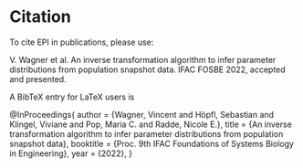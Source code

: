 # Citation

To cite EPI in publications, please use:

V. Wagner et al. An inverse transformation algorithm to infer parameter distributions from population snapshot data. IFAC FOSBE 2022, accepted and presented.

A BibTeX entry for LaTeX users is

@InProceedings{
   author = {Wagner, Vincent and Höpfl, Sebastian and Klingel, Viviane and Pop, Maria C. and Radde, Nicole E.},
   title = {An inverse transformation algorithm to infer parameter distributions from population snapshot data},
   booktitle = {Proc. 9th IFAC Foundations of Systems Biology in Engineering},
   year = {2022},
 }
